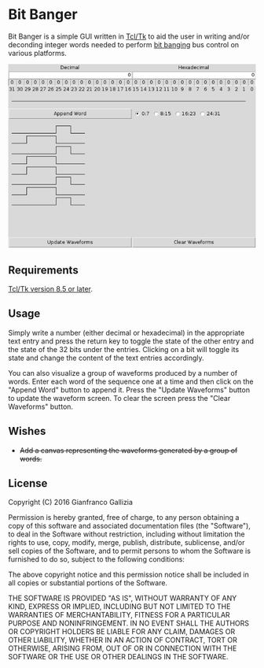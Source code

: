Bit Banger
==========

Bit Banger is a simple GUI written in [Tcl/Tk](http://www.tcl.tk/) to
aid the user in writing and/or deconding integer words needed to perform
[bit banging](https://en.wikipedia.org/wiki/Bit_banging) bus control on
various platforms.

![Screenshot](screenshot.png)

## Requirements

[Tcl/Tk version 8.5 or later](http://www.tcl.tk/software/tcltk/).

## Usage

Simply write a number (either decimal or hexadecimal) in the appropriate
text entry and press the return key to toggle the state of the other
entry and the state of the 32 bits under the entries. Clicking on a bit
will toggle its state and change the content of the text entries
accordingly.

You can also visualize a group of waveforms produced by a number of
words. Enter each word of the sequence one at a time and then click on
the "Append Word" button to append it. Press the "Update Waveforms"
button to update the waveform screen. To clear the screen press the
"Clear Waveforms" button.

## Wishes

- <s>Add a canvas representing the waveforms generated by a group of words.</s>

## License

Copyright (C) 2016 Gianfranco Gallizia

Permission is hereby granted, free of charge, to any person
obtaining a copy of this software and associated documentation
files (the "Software"), to deal in the Software without
restriction, including without limitation the rights to use, copy,
modify, merge, publish, distribute, sublicense, and/or sell
copies of the Software, and to permit persons to whom the Software
is furnished to do so, subject to the following conditions:

The above copyright notice and this permission notice shall be
included in all copies or substantial portions of the Software.

THE SOFTWARE IS PROVIDED "AS IS", WITHOUT WARRANTY OF ANY KIND,
EXPRESS OR IMPLIED, INCLUDING BUT NOT LIMITED TO THE WARRANTIES
OF MERCHANTABILITY, FITNESS FOR A PARTICULAR PURPOSE AND
NONINFRINGEMENT. IN NO EVENT SHALL THE AUTHORS OR COPYRIGHT HOLDERS
BE LIABLE FOR ANY CLAIM, DAMAGES OR OTHER LIABILITY, WHETHER IN AN
ACTION OF CONTRACT, TORT OR OTHERWISE, ARISING FROM, OUT OF OR IN
CONNECTION WITH THE SOFTWARE OR THE USE OR OTHER DEALINGS IN THE
SOFTWARE.
